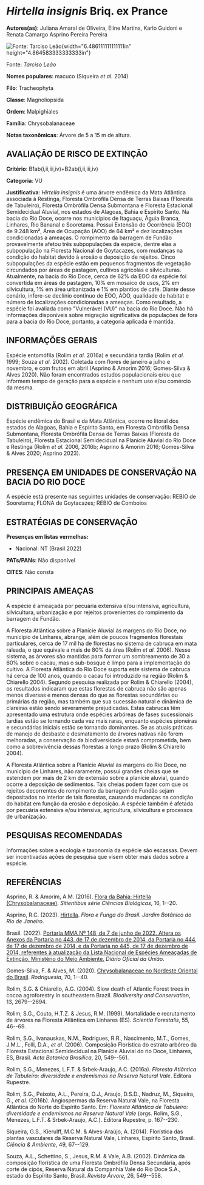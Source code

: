 # *Hirtella insignis* Briq. ex Prance

**Autores(as)**: Juliana Amaral de Oliveira, Eline Martins, Karlo Guidoni e Renata Camargo Asprino Pereira Pereira

![Fonte: Tarciso Leão](media/rId20.jpg){width="6.486111111111111in" height="4.864583333333333in"}

Fonte: *Tarciso Leão*

**Nomes populares**: macuco (Siqueira *et al.* 2014)

**Filo**: Tracheophyta

**Classe**: Magnoliopsida

**Ordem**: Malpighiales

**Família**: Chrysobalanaceae

**Notas taxonômicas**: Árvore de 5 a 15 m de altura.

## AVALIAÇÃO DE RISCO DE EXTINÇÃO

**Critério**: B1ab(i,ii,iii,iv)+B2ab(i,ii,iii,iv)

**Categoria**: VU

**Justificativa**: *Hirtella insignis* é uma árvore endêmica da Mata Atlântica associada à Restinga, Floresta Ombrófila Densa de Terras Baixas (Floresta de Tabuleiro), Floresta Ombrófila Densa Submontana e Floresta Estacional Semidecidual Aluvial, nos estados de Alagoas, Bahia e Espírito Santo. Na bacia do Rio Doce, ocorre nos municípios de Itaguaçu, Águia Branca, Linhares, Rio Bananal e Sooretama. Possui Extensão de Ocorrência (EOO) de 9.248 km², Área de Ocupação (AOO) de 64 km² e dez localizações condicionadas a ameaças. O rompimento da barragem de Fundão provavelmente afetou três subpopulações da espécie, dentre elas a subpopulação na Floresta Nacional de Goytacazes, com mudanças na condição do habitat devido à erosão e deposição de rejeitos. Cinco subpopulações da espécie estão em pequenos fragmentos de vegetação circundados por áreas de pastagem, cultivos agrícolas e silviculturas.  Atualmente, na bacia do Rio Doce, cerca de 62% da EOO
da espécie foi convertida em áreas de pastagem, 10% em mosaico de usos, 2% em silvicultura, 1% em área urbanizada e 1% em plantios de café. Diante desse cenário, infere-se declínio contínuo de EOO, AOO, qualidade de habitat e número de localizações condicionadas a ameaças. Como resultado, a espécie foi avaliada como "Vulnerável (VU)" na bacia do Rio Doce. Não há informações disponíveis sobre migração significativa de populações de fora para a bacia do Rio Doce, portanto, a categoria aplicada é mantida.

## INFORMAÇÕES GERAIS

Espécie entomófila (Rolim *et al.* 2016a) e secundária tardia (Rolim *et al.* 1999; Souza *et al.* 2002). Coletada com flores de janeiro a julho e novembro, e com frutos em abril (Asprino & Amorim 2016; Gomes-Silva & Alves 2020). Não foram encontrados estudos populacionais e/ou que informem tempo de geração para a espécie e nenhum uso e/ou comércio da mesma.

## DISTRIBUIÇÃO GEOGRÁFICA

Espécie endêmica do Brasil e da Mata Atlântica, ocorre no litoral dos estados de Alagoas, Bahia e Espírito Santo, em Floresta Ombrófila Densa Submontana, Floresta Ombrófila Densa de Terras Baixas (Floresta de Tabuleiro), Floresta Estacional Semidecidual na Planície Aluvial do Rio Doce e Restinga (Rolim *et al.* 2006, 2016b; Asprino & Amorim 2016; Gomes-Silva & Alves 2020; Asprino 2023).

## PRESENÇA EM UNIDADES DE CONSERVAÇÃO NA BACIA DO RIO DOCE

A espécie está presente nas seguintes unidades de conservação: REBIO de Sooretama; FLONA de Goytacazes; REBIO de Comboios

## ESTRATÉGIAS DE CONSERVAÇÃO

**Presenças em listas vermelhas:**

-   Nacional: NT (Brasil 2022)

**PATs/PANs**: Não disponível

**CITES**: Não consta

## PRINCIPAIS AMEAÇAS

A espécie é ameaçada por pecuária extensiva e/ou intensiva, agricultura, silvicultura, urbanização e por rejeitos provenientes do rompimento da barragem de Fundão.

A Floresta Atlântica sobre a Planície Aluvial às margens do Rio Doce, no município de Linhares, abrange, além de poucos fragmentos florestais particulares, cerca de 17 mil ha de florestas no sistema de cabruca em mata raleada, o que equivale a mais de 80% da área (Rolim *et al.* 2006). Nesse sistema, as árvores são mantidas para formar um sombreamento de 30 a 60% sobre o cacau, mas o sub-bosque é limpo para a implementação do cultivo. A Floresta Atlântica do Rio Doce suporta este sistema de cabruca há cerca de 100 anos, quando o cacau foi introduzido na região (Rolim & Chiarello 2004). Segundo pesquisa realizada por Rolim & Chiarello (2004), os resultados indicaram que estas florestas de cabruca não são apenas menos diversas e menos densas do que as florestas secundárias ou primárias da região, mas também que sua sucessão natural e dinâmica de clareiras estão sendo severamente prejudicadas. Estas cabrucas têm apresentado uma estrutura onde espécies arbóreas
de fases sucessionais tardias estão se tornando cada vez mais raras, enquanto espécies pioneiras e secundárias iniciais estão se tornando dominantes.  Se as atuais práticas de manejo de desbaste e desmatamento de árvores nativas não forem melhoradas, a conservação da biodiversidade estará comprometida, bem como a sobrevivência dessas florestas a longo prazo (Rolim & Chiarello 2004).

A Floresta Atlântica sobre a Planície Aluvial às margens do Rio Doce, no município de Linhares, não raramente, possui grandes cheias que se estendem por mais de 2 km de extensão sobre a planície aluvial, quando ocorre a deposição de sedimentos. Tais cheias podem fazer com que os rejeitos decorrentes do rompimento da barragem de Fundão sejam depositados no interior de tais florestas, causando mudanças na condição do habitat em função da erosão e deposição. A espécie também é afetada por pecuária extensiva e/ou intensiva, agricultura, silvicultura e processos de urbanização.

## PESQUISAS RECOMENDADAS

Informações sobre a ecologia e taxonomia da espécie são escassas. Devem ser incentivadas ações de pesquisa que visem obter mais dados sobre a espécie.

## REFERÊNCIAS

Asprino, R. & Amorim, A.M. (2016). [Flora da Bahia: Hirtella (Chrysobalanaceae)](https://doi.org/10.13102/scb1099). *Sitientibus série Ciências Biológicas*, 16, 1--20.

Asprino, R.C. (2023).  [Hirtella](https://floradobrasil.jbrj.gov.br/FB16788). *Flora e Funga do Brasil. Jardim Botânico do Rio de Janeiro*.

Brasil. (2022). [Portaria MMA Nº 148, de 7 de junho de 2022. Altera os Anexos da Portaria no 443, de 17 de dezembro de 2014, da Portaria no 444, de 17 de dezembro de 2014, e da Portaria no 445, de 17 de dezembro de 2014, referentes à atualização da Lista Nacional de Espécies Ameaçadas de Extinção. Ministério do Meio Ambiente.](https://in.gov.br/en/web/dou/-/portaria-mma-n-148-de-7-de-junho-de-2022-406272733) *Diário Oficial da União*.

Gomes-Silva, F. & Alves, M. (2020). [Chrysobalanaceae no Nordeste Oriental do Brasil](https://doi.org/10.1590/2175-7860202071105).  *Rodriguesia*, 70, 1--40.

Rolim, S.G. & Chiarello, A.G. (2004). Slow death of Atlantic Forest trees in cocoa agroforestry in southeastern Brazil. *Biodiversity and Conservation*, 13, 2679--2694.

Rolim, S.G., Couto, H.T.Z. & Jesus, R.M. (1999). Mortalidade e recrutamento de árvores na Floresta Atlântica em Linhares (ES).  *Scientia Forestalis*, 55, 46--69.

Rolim, S.G., Ivanauskas, N.M., Rodrigues, R.R., Nascimento, M.T., Gomes, J.M.L., Folli, D.A., *et al.* (2006). Composição Florística do estrato arbóreo da Floresta Estacional Semidecidual na Planície Aluvial do rio Doce, Linhares, ES, Brasil. *Acta Botanica Brasilica*, 20, 549--561.

Rolim, S.G., Menezes, L.F.T. & Srbek-Araujo, A.C. (2016a). *Floresta Atlântica de Tabuleiro: diversidade e endemismos na Reserva Natural Vale*. Editora Rupestre.

Rolim, S.G., Peixoto, A.L., Pereira, O.J., Araujo, D.S.D., Nadruz, M., Siqueira, G., *et al.* (2016b). Angiospermas da Reserva Natural Vale, na Floresta Atlântica do Norte do Espírito Santo. Em: *Floresta Atlântica de Tabuleiro: diversidade e endemismos na Reserva Natural Vale* (orgs.  Rolim, S.G., Menezes, L.F.T. & Srbek-Araujo, A.C.). Editora Rupestre, p.  167--230.

Siqueira, G.S., Kierulff, M.C.M. & Alves-Araújo, A. (2014). Florística das plantas vasculares da Reserva Natural Vale, Linhares, Espírito Santo, Brasil. *Ciência & Ambiente*, 49, 67--129.

Souza, A.L., Schettino, S., Jesus, R.M. & Vale, A.B. (2002). Dinâmica da composição florística de uma Floresta Ombrófila Densa Secundária, após corte de cipós, Reserva Natural da Companhia Vale do Rio Doce S.A., estado do Espírito Santo, Brasil. *Revista Árvore*, 26, 549--558.
